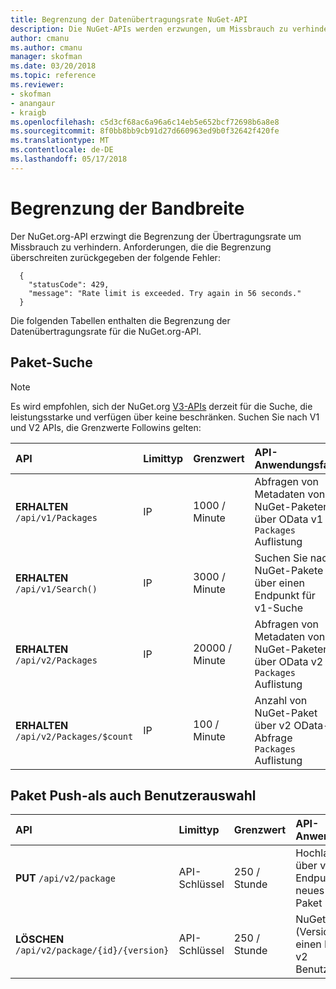 ```yaml
---
title: Begrenzung der Datenübertragungsrate NuGet-API
description: Die NuGet-APIs werden erzwungen, um Missbrauch zu verhindern, dass die Begrenzung der Datenübertragungsrate haben.
author: cmanu
ms.author: cmanu
manager: skofman
ms.date: 03/20/2018
ms.topic: reference
ms.reviewer:
- skofman
- anangaur
- kraigb
ms.openlocfilehash: c5d3cf68ac6a96a6c14eb5e652bcf72698b6a8e8
ms.sourcegitcommit: 8f0bb8bb9cb91d27d660963ed9b0f32642f420fe
ms.translationtype: MT
ms.contentlocale: de-DE
ms.lasthandoff: 05/17/2018
---
```

# <a name="rate-limits"></a>Begrenzung der Bandbreite

Der NuGet.org-API erzwingt die Begrenzung der Übertragungsrate um Missbrauch zu verhindern. Anforderungen, die die Begrenzung überschreiten zurückgegeben der folgende Fehler: 

  ~~~
    {
      "statusCode": 429,
      "message": "Rate limit is exceeded. Try again in 56 seconds."
    }
  ~~~

Die folgenden Tabellen enthalten die Begrenzung der Datenübertragungsrate für die NuGet.org-API.

## <a name="package-search"></a>Paket-Suche

> [!Note]
> Es wird empfohlen, sich der NuGet.org [V3-APIs](https://docs.microsoft.com/nuget/api/search-query-service-resource) derzeit für die Suche, die leistungsstarke und verfügen über keine beschränken. Suchen Sie nach V1 und V2 APIs, die Grenzwerte Followins gelten:


| API | Limittyp | Grenzwert | API-Anwendungsfall |
|:---|:---|:---|:---|
**ERHALTEN** `/api/v1/Packages` | IP | 1000 / Minute | Abfragen von Metadaten von NuGet-Paketen über OData v1 `Packages` Auflistung |
**ERHALTEN** `/api/v1/Search()` | IP | 3000 / Minute | Suchen Sie nach NuGet-Pakete über einen Endpunkt für v1-Suche | 
**ERHALTEN** `/api/v2/Packages` | IP | 20000 / Minute | Abfragen von Metadaten von NuGet-Paketen über OData v2 `Packages` Auflistung | 
**ERHALTEN** `/api/v2/Packages/$count` | IP | 100 / Minute | Anzahl von NuGet-Paket über v2 OData-Abfrage `Packages` Auflistung | 

## <a name="package-push-and-unlist"></a>Paket Push-als auch Benutzerauswahl

| API | Limittyp | Grenzwert | API-Anwendungsfall | 
|:---|:---|:---|:--- |
**PUT** `/api/v2/package` | API-Schlüssel | 250 / Stunde | Hochladen Sie über v2-Push-Endpunkt ein neues NuGet-Paket (Version) 
**LÖSCHEN** `/api/v2/package/{id}/{version}` | API-Schlüssel | 250 / Stunde | NuGet-Paket (Version) über einen Endpunkt v2 Benutzerauswahl 
